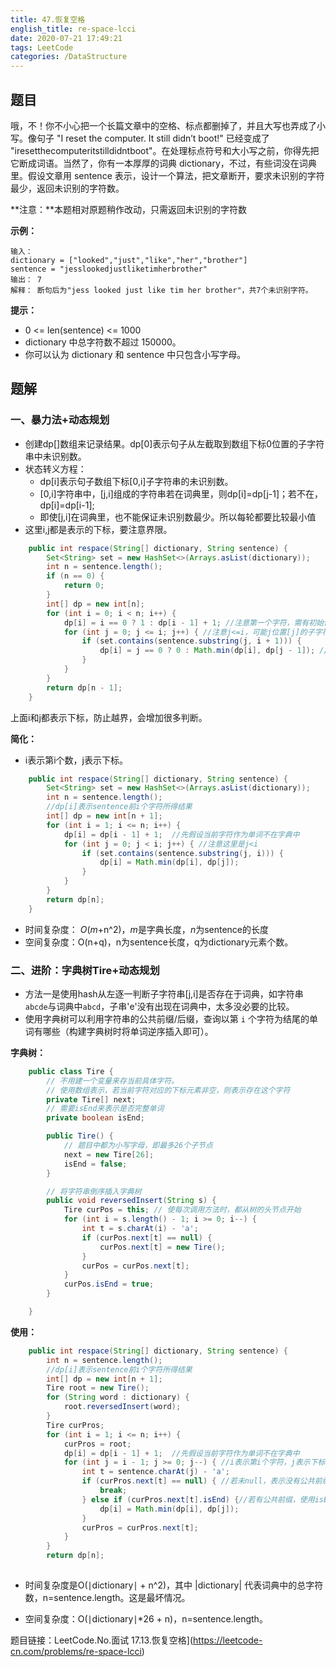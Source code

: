 ```yaml
---
title: 47.恢复空格
english_title: re-space-lcci
date: 2020-07-21 17:49:21
tags: LeetCode
categories: /DataStructure
---
```


## 题目

哦，不！你不小心把一个长篇文章中的空格、标点都删掉了，并且大写也弄成了小写。像句子 "I reset the computer. It still didn’t boot!" 已经变成了 "iresetthecomputeritstilldidntboot"。在处理标点符号和大小写之前，你得先把它断成词语。当然了，你有一本厚厚的词典 dictionary，不过，有些词没在词典里。假设文章用 sentence 表示，设计一个算法，把文章断开，要求未识别的字符最少，返回未识别的字符数。

**注意：**本题相对原题稍作改动，只需返回未识别的字符数

**示例：**

```
输入：
dictionary = ["looked","just","like","her","brother"]
sentence = "jesslookedjustliketimherbrother"
输出： 7
解释： 断句后为"jess looked just like tim her brother"，共7个未识别字符。
```

**提示：**

* 0 <= len(sentence) <= 1000
* dictionary 中总字符数不超过 150000。
* 你可以认为 dictionary 和 sentence 中只包含小写字母。

## 题解

### 一、暴力法+动态规划

* 创建dp[]数组来记录结果。dp[0]表示句子从左截取到数组下标0位置的子字符串中未识别数。
* 状态转义方程：
  * dp[i]表示句子数组下标[0,i]子字符串的未识别数。
  * [0,i]字符串中，[j,i]组成的字符串若在词典里，则dp[i]=dp[j-1]；若不在，dp[i]=dp[i-1];
  * 即使[j,i]在词典里，也不能保证未识别数最少。所以每轮都要比较最小值
* 这里i,j都是表示的下标，要注意界限。

```java
    public int respace(String[] dictionary, String sentence) {
        Set<String> set = new HashSet<>(Arrays.asList(dictionary));
        int n = sentence.length();
        if (n == 0) {
            return 0;
        }
        int[] dp = new int[n];
        for (int i = 0; i < n; i++) {
            dp[i] = i == 0 ? 1 : dp[i - 1] + 1; //注意第一个字符，需有初始值
            for (int j = 0; j <= i; j++) { //注意j<=i，可能j位置[j]的子字符串刚好在词典里
                if (set.contains(sentence.substring(j, i + 1))) {
                    dp[i] = j == 0 ? 0 : Math.min(dp[i], dp[j - 1]); //注意若j=0，不能使用dp[j-1]，会越界
                }
            }
        }
        return dp[n - 1];
    }
```

上面i和j都表示下标，防止越界，会增加很多判断。

**简化：**

* i表示第i个数，j表示下标。

```java
    public int respace(String[] dictionary, String sentence) {
        Set<String> set = new HashSet<>(Arrays.asList(dictionary));
        int n = sentence.length();
        //dp[i]表示sentence前i个字符所得结果
        int[] dp = new int[n + 1];
        for (int i = 1; i <= n; i++) {
            dp[i] = dp[i - 1] + 1;  //先假设当前字符作为单词不在字典中
            for (int j = 0; j < i; j++) { //注意这里是j<i
                if (set.contains(sentence.substring(j, i))) {
                    dp[i] = Math.min(dp[i], dp[j]);
                }
            }
        }
        return dp[n];
    }
```

* 时间复杂度： *O*(*m*+n^2)，*m*是字典长度，*n*为sentence的长度
* 空间复杂度：O(n+q)，n为sentence长度，q为dictionary元素个数。



### 二、进阶：字典树Tire+动态规划

* 方法一是使用hash从左逐一判断子字符串[j,i]是否存在于词典，如字符串`abcde`与词典中`abcd`，子串'e'没有出现在词典中，太多没必要的比较。
* 使用字典树可以利用字符串的公共前缀/后缀，查询以第 `i` 个字符为结尾的单词有哪些（构建字典树时将单词逆序插入即可）。

**字典树：**

```java
    public class Tire {
        // 不用建一个变量来存当前具体字符。
        // 使用数组表示，若当前字符对应的下标元素非空，则表示存在这个字符
        private Tire[] next;
        // 需要isEnd来表示是否完整单词
        private boolean isEnd;

        public Tire() {
            // 题目中都为小写字母，即最多26个子节点
            next = new Tire[26];
            isEnd = false;
        }

        // 将字符串倒序插入字典树
        public void reversedInsert(String s) {
            Tire curPos = this; // 使每次调用方法时，都从树的头节点开始
            for (int i = s.length() - 1; i >= 0; i--) {
                int t = s.charAt(i) - 'a';
                if (curPos.next[t] == null) {
                    curPos.next[t] = new Tire();
                }
                curPos = curPos.next[t];
            }
            curPos.isEnd = true;
        }

    }
```

**使用：**

```java
    public int respace(String[] dictionary, String sentence) {
        int n = sentence.length();
        //dp[i]表示sentence前i个字符所得结果
        int[] dp = new int[n + 1];
        Tire root = new Tire();
        for (String word : dictionary) {
            root.reversedInsert(word);
        }
        Tire curPros;
        for (int i = 1; i <= n; i++) {
            curPros = root;
            dp[i] = dp[i - 1] + 1;  //先假设当前字符作为单词不在字典中
            for (int j = i - 1; j >= 0; j--) { //i表示第i个字符，j表示下标
                int t = sentence.charAt(j) - 'a';
                if (curPros.next[t] == null) { //若未null，表示没有公共前缀
                    break;
                } else if (curPros.next[t].isEnd) {//若有公共前缀，使用isEnd变量判断是否对应词典中完整单词
                    dp[i] = Math.min(dp[i], dp[j]);
                }
                curPros = curPros.next[t];
            }
        }
        return dp[n];
    
```

* 时间复杂度是O(∣dictionary∣ + n^2)，其中 |dictionary| 代表词典中的总字符数，n=sentence.length。这是最坏情况。
  
* 空间复杂度：O(∣dictionary∣*26 + n)，n=sentence.length。
  
  

题目链接：LeetCode.No.面试 17.13.恢复空格](https://leetcode-cn.com/problems/re-space-lcci)


